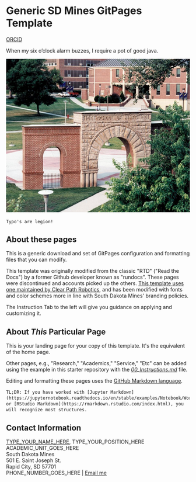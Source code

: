 # Generic SD Mines GitPages Template
<a href="https://www.petfinder.com/cats-and-kittens/adoption/">
    <i class="fa fa-orcid"></i>
    ORCID
</a>

<p><i class="fa-solid fa-coffee"></i> When my six o’clock alarm buzzes, I require a pot of good java. </p>

![This should be your "home page picture](images/Home_Page_Photo_Placeholder.jpg)


```warning
Typo's are legion!
```

## About these pages

This is a generic download and set of GitPages configuration and formatting files that you can modify.  

This template was originally modified from the classic "RTD" ("Read the Docs") by a former Github developer known as "rundocs".  These pages were discontinued and accounts picked up the others.  [This template uses one maintained by Clear Path Robotics](https://github.com/clearpathrobotics/jekyll-rtd-theme), and has been modified with fonts and color schemes more in line with South Dakota Mines' branding policies.

The Instruction Tab to the left will give you guidance on applying and customizing it.

## About _This_ Particular Page

This is your landing page for your copy of this template.  It's the equivalent of the home page. 

Other pages, e.g., "Research," "Academics," "Service," "Etc" can be added using the example in this starter repository with the [*00_Instructions.md*](https://github.com/wjcapehart/SD_Mines_GitPages_Template/blob/main/00%20Instructions.md) file.

Editing and formatting these pages uses the [GitHub Markdown language](https://jupyter-notebook.readthedocs.io/en/stable/examples/Notebook/Working%20With%20Markdown%20Cells.html#).  

```note  
TL;DR: If you have worked with [Jupyter Markdown](https://jupyternotebook.readthedocs.io/en/stable/examples/Notebook/Working%20With%20Markdown%20Cells.html) or [RStudio Markdown](https://rmarkdown.rstudio.com/index.html), you will recognize most structures.  
```

## Contact Information


<a href="{{ sdmines_directory_homepage }}" title="SD Mines URL">TYPE_YOUR_NAME_HERE</a>, TYPE_YOUR_POSITION_HERE<br>
ACADEMIC_UNIT_GOES_HERE<br>
South Dakota Mines<br>
501 E. Saint Joseph St.<br> Rapid City, SD 57701<br>
PHONE_NUMBER_GOES_HERE | <a href="mailto:{{ site.email | encode_email }}" title="Contact me">Email me</a>

